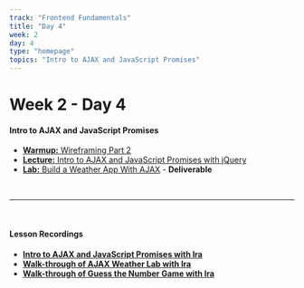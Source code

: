 ```yaml
---
track: "Frontend Fundamentals"
title: "Day 4"
week: 2
day: 4
type: "homepage"
topics: "Intro to AJAX and JavaScript Promises"
---
```



# Week 2 - Day 4

#### Intro to AJAX and JavaScript Promises

- [**Warmup:** Wireframing Part 2](/frontend-fundamentals/week-2/day-4/lecture-materials/wireframing-part-2/)
- [**Lecture:** Intro to AJAX and JavaScript Promises with jQuery](/frontend-fundamentals/week-2/day-4/lecture-materials/intro-to-ajax-and-javascript-promises/)
- [**Lab:** Build a Weather App With AJAX](/frontend-fundamentals/week-2/day-4/labs/build-a-weather-app-with-ajax/) - **Deliverable**



<br>
<hr>
<br>



#### Lesson Recordings

- [**Intro to AJAX and JavaScript Promises with Ira**](https://generalassembly.zoom.us/rec/share/IeCXch0vVouisU10-8BjLUrD_I4iJcmaWfAAPRqk7sVbKkHAlRbAGRdL-8ScQPvS.YkqMWT6H2PrAOQ-6?startTime=1603379570000)
- [**Walk-through of AJAX Weather Lab with Ira**](https://generalassembly.zoom.us/rec/play/33L3xphbvdw5el8b3XbSdFJxyXZfQfPmznuLSeXd78yWPUcc9MjRuqgrej4XEWPS7jOpFR_ZSvz2USuP.CZdmx0kIO2q1R2Lf?autoplay=true&startTime=1603398767000)
- [**Walk-through of Guess the Number Game with Ira**](https://generalassembly.zoom.us/rec/play/AVLZQnkRisdYPs2aInd0Mf8oYKiExo8CWH7ZBkVeine1rqm7uCzr6zch9mIz8MYP8Pj1M23tJC3Z1Y8P.FlQlWJf_l3JWGbTv?autoplay=true&startTime=1603402386000)

